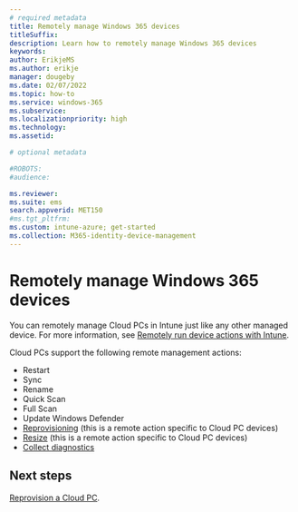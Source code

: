 ```yaml
---
# required metadata
title: Remotely manage Windows 365 devices
titleSuffix:
description: Learn how to remotely manage Windows 365 devices
keywords:
author: ErikjeMS  
ms.author: erikje
manager: dougeby
ms.date: 02/07/2022
ms.topic: how-to
ms.service: windows-365
ms.subservice: 
ms.localizationpriority: high
ms.technology:
ms.assetid: 

# optional metadata

#ROBOTS:
#audience:

ms.reviewer: 
ms.suite: ems
search.appverid: MET150
#ms.tgt_pltfrm:
ms.custom: intune-azure; get-started
ms.collection: M365-identity-device-management
---
```


# Remotely manage Windows 365 devices

You can remotely manage Cloud PCs in Intune just like any other managed device. For more information, see [Remotely run device actions with Intune](/mem/intune/remote-actions/).

Cloud PCs support the following remote management actions:

- Restart
- Sync
- Rename
- Quick Scan
- Full Scan
- Update Windows Defender
- [Reprovisioning](provisioning.md#reprovisioning) (this is a remote action specific to Cloud PC devices)
- [Resize](resize-cloud-pc.md#resize-a-cloud-pc) (this is a remote action specific to Cloud PC devices)
- [Collect diagnostics](/mem/intune/remote-actions/collect-diagnostics)

<!-- ########################## -->
## Next steps

[Reprovision a Cloud PC](reprovision-cloud-pc.md).
